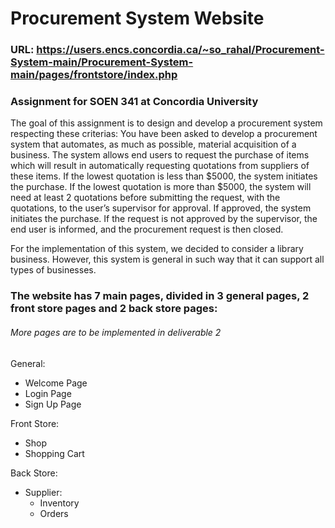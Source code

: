 # **Procurement System Website**

### URL: https://users.encs.concordia.ca/~so_rahal/Procurement-System-main/Procurement-System-main/pages/frontstore/index.php

### Assignment for SOEN 341 at Concordia University

The goal of this assignment is to design and develop a procurement system respecting these criterias:
You have been asked to develop a procurement system that automates, as much as possible, material
acquisition of a business. The system allows end users to request the purchase of items which will
result in automatically requesting quotations from suppliers of these items. If the lowest quotation is
less than $5000, the system initiates the purchase. If the lowest quotation is more than $5000, the
system will need at least 2 quotations before submitting the request, with the quotations, to the user’s
supervisor for approval. If approved, the system initiates the purchase. If the request is not approved
by the supervisor, the end user is informed, and the procurement request is then closed.

For the implementation of this system, we decided to consider a library business.
However, this system is general in such way that it can support all types of businesses.

### The website has 7 main pages, divided in 3 general pages, 2 front store pages and 2 back store pages:
###### More pages are to be implemented in deliverable 2
General:
- Welcome Page
- Login Page
- Sign Up Page

Front Store:
- Shop
- Shopping Cart

Back Store:
- Supplier:
  - Inventory
  - Orders